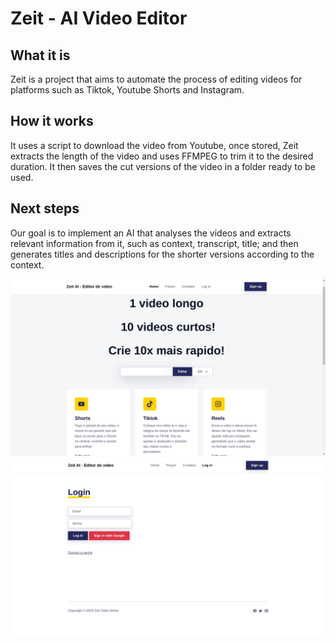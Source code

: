 # Zeit - AI Video Editor

## What it is
Zeit is a project that aims to automate the process of editing videos for platforms such as Tiktok, Youtube Shorts and Instagram.

## How it works
It uses a script to download the video from Youtube, once stored, Zeit extracts the length of the video and uses FFMPEG to trim it to the desired duration. 
It then saves the cut versions of the video in a folder ready to be used.

## Next steps
Our goal is to implement an AI that analyses the videos and extracts relevant information from it, such as context, transcript, title; and then generates titles and descriptions for the shorter versions according to the context. 

![Index](images/zeitIndex.png)
![Login](images/login.png)
